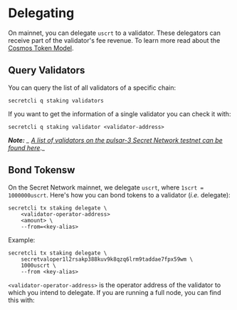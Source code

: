 # Delegating

On mainnet, you can delegate `uscrt` to a validator. These delegators can receive part of the validator's fee revenue. To learn more read about the [Cosmos Token Model](https://github.com/cosmos/cosmos/raw/master/Cosmos\_Token\_Model.pdf).

## Query Validators <a href="#query-validators" id="query-validators"></a>

You can query the list of all validators of a specific chain:

```
secretcli q staking validators
```

If you want to get the information of a single validator you can check it with:

```
secretcli q staking validator <validator-address>
```

_**Note:** _ [_A list of validators on the pulsar-3 Secret Network testnet can be found here_](https://testnet.ping.pub/secret/uptime)_._&#x20;

## Bond Tokensw <a href="#bond-tokens" id="bond-tokens"></a>

On the Secret Network mainnet, we delegate `uscrt`, where `1scrt = 1000000uscrt`. Here's how you can bond tokens to a validator (_i.e._ delegate):

```
secretcli tx staking delegate \
	<validator-operator-address>
	<amount> \
	--from=<key-alias>
```

Example:

```
secretcli tx staking delegate \
	secretvaloper1l2rsakp388kuv9k8qzq6lrm9taddae7fpx59wm \
	1000uscrt \
	--from <key-alias>
```

`<validator-operator-address>` is the operator address of the validator to which you intend to delegate. If you are running a full node, you can find this with:

```
secretcli keys show <key-alias> --bech val
```

Where `<key-alias>` is the name of the key you specified when you initialized `secretd`.

While tokens are bonded, they are pooled with all the other bonded tokens in the network. Validators and delegators obtain a percentage of shares that equal their stake in this pool.

## Withdraw Rewards <a href="#withdraw-rewards" id="withdraw-rewards"></a>

To withdraw the delegator rewards:

```
secretcli tx distribution withdraw-rewards <validator-operator-address> --from <key-alias>
```

## Query Delegations <a href="#query-delegations" id="query-delegations"></a>

Once you've submitted a delegation to a validator, you can see it's information by using the following command:

```
secretcli q staking delegation <delegator-address> <validator-operator-address>
```

Example:

```
secretcli q staking delegation \
	secret1gghjut3ccd8ay0zduzj64hwre2fxs9ld75ru9p \
	secretvaloper1gghjut3ccd8ay0zduzj64hwre2fxs9ldmqhffj
```

Or if you want to check all your current delegations with distinct validators:

```
secretcli q staking delegations <delegator-address>
```

## Unbond Tokens <a href="#unbond-tokens" id="unbond-tokens"></a>

There currently is in place a _21_ days unbonding rule, during which no rewards are handed out.

If for any reason the validator misbehaves, or you just want to unbond a certain amount of tokens, use this following command:

```
secretcli tx staking unbond \
  <validator-address> \
  10uscrt \
  --from=<key-alias> \
  --chain-id=<chain-id>
```

The unbonding will be automatically completed when the unbonding period passes.

## Query Unbonding-Delegations <a href="#query-unbonding-delegations" id="query-unbonding-delegations"></a>

Once you begin an unbonding-delegation, you can see it's information by using the following command:

```
secretcli q staking unbonding-delegation <delegator-address> <validator-operator-address>
```

Or if you want to check all your current unbonding-delegations with distinct validators:

```
secretcli q staking unbonding-delegations <delegator-address>
```

Additionally, you can get all the unbonding-delegations from a particular validator:

```
secretcli q staking unbonding-delegations-from <validator-operator-address>
```

## Redelegate Tokens <a href="#redelegate-tokens" id="redelegate-tokens"></a>

A redelegation is a type delegation that allows you to bond illiquid tokens from one validator to another:

```
secretcli tx staking redelegate \
  <src-validator-operator-address> \
  <dst-validator-operator-address> \
  10uscrt \
  --from=<key-alias> \
  --chain-id=<chain-id>
```

Here you can also redelegate a specific `shares-amount` or a `shares-fraction` with the corresponding flags.

The redelegation will be automatically completed when the unbonding period has passed.

## Query Redelegations <a href="#query-redelegations" id="query-redelegations"></a>

Once you begin an redelegation, you can see it's information by using the following command:

```
secretcli q staking redelegation <delegator-address> <src-valoper-address> <dst-valoper-address>
```

Or if you want to check all your current unbonding-delegations with distinct validators:

```
secretcli q staking redelegations <delegator-address>
```

Additionally, you can get all the outgoing redelegations from a particular validator:

```
  secretcli q staking redelegations-from <validator-operator-address>
```

## Query Parameters <a href="#query-parameters" id="query-parameters"></a>

Parameters define high level settings for staking. You can get the current values by using:

```
secretcli q staking params
```

With the above command you will get the values for:

* Unbonding time
* Maximum numbers of validators
* Coin denomination for staking

Example:

```
$ secretcli q staking params

{

"unbonding_time": "1814400000000000",

"max_validators": 50,

"max_entries": 7,

"historical_entries": 0,

"bond_denom": "uscrt"

}
```

All these values will be subject to updates though a `governance` process by `ParameterChange` proposals.

## Query Pool <a href="#query-pool" id="query-pool"></a>

A staking `Pool` defines the dynamic parameters of the current state. You can query them with the following command:

```
secretcli q staking pool
```

With the `pool` command you will get the values for:

* Not-bonded and bonded tokens
* Token supply
* Current annual inflation and the block in which the last inflation was processed
* Last recorded bonded shares

## Query Delegations To Validator <a href="#query-delegations-to-validator" id="query-delegations-to-validator"></a>

You can also query all of the delegations to a particular validator:

```
  secretcli q staking delegations-to <validator-operator-address>
```

Example:

```
$ secretcli q staking delegations-to secretvaloper1gghjut3ccd8ay0zduzj64hwre2fxs9ldmqhffj
```

\
